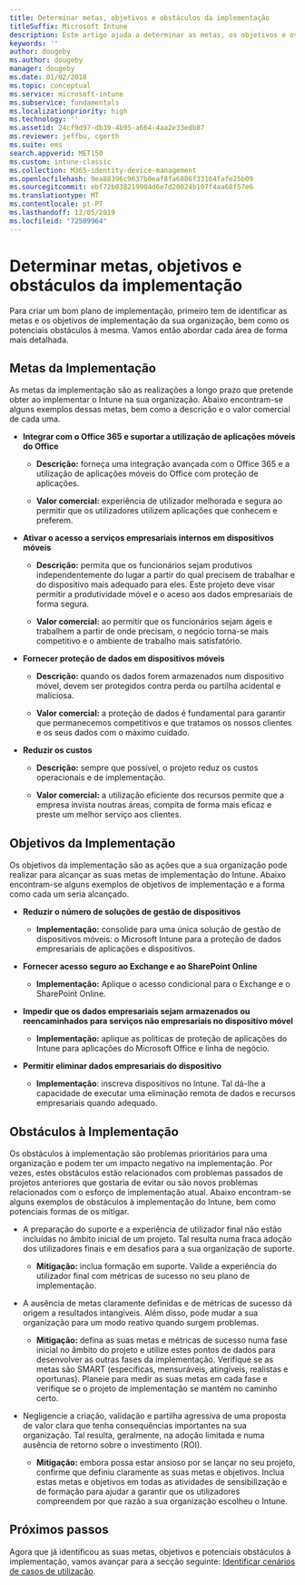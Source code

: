 ```yaml
---
title: Determinar metas, objetivos e obstáculos da implementação
titleSuffix: Microsoft Intune
description: Este artigo ajuda a determinar as metas, os objetivos e os obstáculos da implementação para uma implementação apenas na cloud do Microsoft Intune.
keywords: ''
author: dougeby
ms.author: dougeby
manager: dougeby
ms.date: 01/02/2018
ms.topic: conceptual
ms.service: microsoft-intune
ms.subservice: fundamentals
ms.localizationpriority: high
ms.technology: ''
ms.assetid: 24cf9d97-db39-4b95-a664-4aa2e33edb87
ms.reviewer: jeffbu, cgerth
ms.suite: ems
search.appverid: MET150
ms.custom: intune-classic
ms.collection: M365-identity-device-management
ms.openlocfilehash: 9ea88396c9637b0eaf8fa6886f33164fafe25b09
ms.sourcegitcommit: ebf72b038219904d6e7d20024b107f4aa68f57e6
ms.translationtype: MT
ms.contentlocale: pt-PT
ms.lasthandoff: 12/05/2019
ms.locfileid: "72509964"
---
```

# <a name="determine-deployment-goals-objectives-and-challenges"></a>Determinar metas, objetivos e obstáculos da implementação

Para criar um bom plano de implementação, primeiro tem de identificar as metas e os objetivos de implementação da sua organização, bem como os potenciais obstáculos à mesma. Vamos então abordar cada área de forma mais detalhada.

## <a name="deployment-goals"></a>Metas da Implementação

As metas da implementação são as realizações a longo prazo que pretende obter ao implementar o Intune na sua organização. Abaixo encontram-se alguns exemplos dessas metas, bem como a descrição e o valor comercial de cada uma.

- **Integrar com o Office 365 e suportar a utilização de aplicações móveis do Office**

  - **Descrição:** forneça uma integração avançada com o Office 365 e a utilização de aplicações móveis do Office com proteção de aplicações.

  - **Valor comercial:** experiência de utilizador melhorada e segura ao permitir que os utilizadores utilizem aplicações que conhecem e preferem.

- **Ativar o acesso a serviços empresariais internos em dispositivos móveis**

  - **Descrição:** permita que os funcionários sejam produtivos independentemente do lugar a partir do qual precisem de trabalhar e do dispositivo mais adequado para eles. Este projeto deve visar permitir a produtividade móvel e o aceso aos dados empresariais de forma segura.

  - **Valor comercial:** ao permitir que os funcionários sejam ágeis e trabalhem a partir de onde precisam, o negócio torna-se mais competitivo e o ambiente de trabalho mais satisfatório.

- **Fornecer proteção de dados em dispositivos móveis**

  - **Descrição:** quando os dados forem armazenados num dispositivo móvel, devem ser protegidos contra perda ou partilha acidental e maliciosa.

  - **Valor comercial:** a proteção de dados é fundamental para garantir que permanecemos competitivos e que tratamos os nossos clientes e os seus dados com o máximo cuidado.

- **Reduzir os custos**

  - **Descrição:** sempre que possível, o projeto reduz os custos operacionais e de implementação.

  - **Valor comercial:** a utilização eficiente dos recursos permite que a empresa invista noutras áreas, compita de forma mais eficaz e preste um melhor serviço aos clientes.

## <a name="deployment-objectives"></a>Objetivos da Implementação

Os objetivos da implementação são as ações que a sua organização pode realizar para alcançar as suas metas de implementação do Intune. Abaixo encontram-se alguns exemplos de objetivos de implementação e a forma como cada um seria alcançado.

- **Reduzir o número de soluções de gestão de dispositivos**

  - **Implementação:** consolide para uma única solução de gestão de dispositivos móveis: o Microsoft Intune para a proteção de dados empresariais de aplicações e dispositivos.

- **Fornecer acesso seguro ao Exchange e ao SharePoint Online**

  - **Implementação:** Aplique o acesso condicional para o Exchange e o SharePoint Online.

- **Impedir que os dados empresariais sejam armazenados ou reencaminhados para serviços não empresariais no dispositivo móvel**

  - **Implementação:** aplique as políticas de proteção de aplicações do Intune para aplicações do Microsoft Office e linha de negócio.

- **Permitir eliminar dados empresariais do dispositivo**

  - **Implementação**: inscreva dispositivos no Intune. Tal dá-lhe a capacidade de executar uma eliminação remota de dados e recursos empresariais quando adequado.

## <a name="deployment-challenges"></a>Obstáculos à Implementação

Os obstáculos à implementação são problemas prioritários para uma organização e podem ter um impacto negativo na implementação. Por vezes, estes obstáculos estão relacionados com problemas passados de projetos anteriores que gostaria de evitar ou são novos problemas relacionados com o esforço de implementação atual. Abaixo encontram-se alguns exemplos de obstáculos à implementação do Intune, bem como potenciais formas de os mitigar.

- A preparação do suporte e a experiência de utilizador final não estão incluídas no âmbito inicial de um projeto. Tal resulta numa fraca adoção dos utilizadores finais e em desafios para a sua organização de suporte.

  - **Mitigação:** inclua formação em suporte. Valide a experiência do utilizador final com métricas de sucesso no seu plano de implementação.

- A ausência de metas claramente definidas e de métricas de sucesso dá origem a resultados intangíveis. Além disso, pode mudar a sua organização para um modo reativo quando surgem problemas.

  - **Mitigação:** defina as suas metas e métricas de sucesso numa fase inicial no âmbito do projeto e utilize estes pontos de dados para desenvolver as outras fases da implementação. Verifique se as metas são SMART (específicas, mensuráveis, atingíveis, realistas e oportunas). Planeie para medir as suas metas em cada fase e verifique se o projeto de implementação se mantém no caminho certo.

- Negligencie a criação, validação e partilha agressiva de uma proposta de valor clara que tenha consequências importantes na sua organização. Tal resulta, geralmente, na adoção limitada e numa ausência de retorno sobre o investimento (ROI).

  - **Mitigação:** embora possa estar ansioso por se lançar no seu projeto, confirme que definiu claramente as suas metas e objetivos. Inclua estas metas e objetivos em todas as atividades de sensibilização e de formação para ajudar a garantir que os utilizadores compreendem por que razão a sua organização escolheu o Intune.

## <a name="next-steps"></a>Próximos passos

Agora que já identificou as suas metas, objetivos e potenciais obstáculos à implementação, vamos avançar para a secção seguinte: [Identificar cenários de casos de utilização](planning-guide-scenarios.md).
